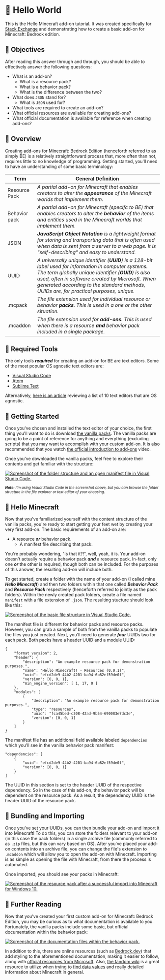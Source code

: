 # 👋 Hello World

This is the Hello Minecraft add-on tutorial. It was created specifically for [Stack Exchange](https://gamedev.stackexchange.com/questions/195199/how-can-i-create-a-minecraft-bedrock-edition-add-on) and demonstrating how to create a basic add-on for Minecraft: Bedrock edition.

## 🏅 Objectives

After reading this answer through and through, you should be able to effectively answer the following questions:

 - What is an add-on?
     - What is a resource pack?
     - What is a behavior pack?
     - What is the difference between the two?
 - What does `JSON` stand for?
     - What is `JSON` used for?
 - What tools are required to create an add-on?
 - What official resources are available for creating add-ons?
 - What official documentation is available for reference when creating add-ons?

## 📰 Overview

Creating add-ons for Minecraft: Bedrock Edition (henceforth referred to as simply BE) is a relatively straightforward process that, more often than not, requires little to no knowledge of programming. Getting started, you'll need to have an understanding of some basic terminology:

Term | General Definition
---- | ------------------
Resource Pack | *A partial add-on for Minecraft that enables creators to alter the **appearance** of the Minecraft worlds that implement them.*
Behavior pack | *A partial add-on for Minecraft (specifc to BE) that enables creators to alter the **behavior** of the items and entities used in the Minecraft worlds that implement them.*
JSON | ***JavaScript Object Notation** is a lightweight format for storing and transporting data that is often used when data is sent from a server to a web page. It is "self-describing" and easy to understand.*
UUID | *A universally unique identifier (**UUID**) is a 128-bit label used for information in computer systems. The term globally unique identifier (**GUID**) is also used, often in software created by Microsoft. When generated according to the standard methods, UUIDs are, for practical purposes, unique.*
.mcpack | *The file extension used for individual resource or behavior **packs**. This is used in a one or the other situation.*
.mcaddon | *The file extension used for **add-ons**. This is used when there is a resource ***and*** behavior pack included in a single package.*

## 🔨 Required Tools

The only tools ***required*** for creating an add-on for BE are text editors. Some of the most popular OS agnostic text editors are:

 - [Visual Studio Code][1]
 - [Atom][2]
 - [Sublime Text][3]

Alternatively, [here is an article][4] reviewing a list of 10 text editors that are OS agnostic.

## 📝 Getting Started

Once you've chosen and installed the text editor of your choice, the first thing you'll want to do is download [the vanilla packs][5]. The vanilla packs are going to be a point of reference for anything and everything (excluding scripts) that you may want to accomplish with your custom add-on. It is also recommended that you watch [the official introduction to add-ons][6] video.

Once you've downloaded the vanilla packs, feel free to explore their contents and get familiar with the structure:

[![Screenshot of the folder structure and an open manifest file in Visual Studio Code.][7]][7]

<sub>***Note**: I'm using Visual Studio Code in the screenshot above, but you can browse the folder structure in the file explorer or text editor of your choosing.*</sub>

## 👋 Hello Minecraft

Now that you've familiarized yourself with the content structure of the vanilla packs, you're ready to start getting your feet wet by creating your very first add-on. The basic requirements of an add-on are:

 - A resource ***or*** behavior pack.
     - A manifest file describing that pack.

You're probably wondering, "is that it?!", well, yeah, it is. Your add-on doesn't actually require a behavior pack ***and*** a resource pack. In-fact, only one ***or*** the other is required, though both can be included. For the purposes of this answer, the resulting add-on will include both.

To get started, create a folder with the name of your add-on (I called mine ***Hello Minecraft***) and then two folders within that one called ***Behavior Pack*** and ***Resource Pack*** respectively (henceforth referred to jointly as the pack folders). Within the newly created pack folders, create a file named `manifest` with a file extension of `.json`. The resulting stucture should look like this:

[![Screenshot of the basic file structure in Visual Studio Code.][8]][8]

The manifest file is different for behavior packs and resource packs. However, you can grab a sample of both from the vanilla packs to populate the files you just created. Next, you'll need to generate ***four*** UUIDs two for each pack. Both packs have a header UUID and a module UUID:

    {
        "format_version": 2,
        "header": {
            "description": "An example resource pack for demonstration purposes.",
            "name": "Hello Minecraft! - Resources (0.0.1)",
            "uuid": "efcd2de9-44b2-4201-ba94-6b82ef59de0f",
            "version": [0, 0, 1],
            "min_engine_version": [ 1, 17, 0 ]
        },
        "modules": [
            {
                "description": "An example resource pack for demonstration purposes.",
                "type": "resources",
                "uuid": "fca45bed-c308-42ad-9b54-690083e7dc3e",
                "version": [0, 0, 1]
            }
        ]
    }

The manifest file has an additional field available labeled `dependencies` which you'll see in the vanilla behavior pack manifest:

    "dependencies": [
        {
            "uuid": "efcd2de9-44b2-4201-ba94-6b82ef59de0f",
            "version": [0, 0, 1]
        }
    ]

The UUID in this section is set to the header UUID of the respective dependency. So in the case of this add-on, the behavior pack will be dependent on the resource pack. As a result, the dependency UUID is the header UUID of the resource pack.

## 🧱 Bundling and Importing

Once you've set your UUIDs, you can then bundle your add-on and import it into Minecraft! To do this, you can store the folders relevant to your add-on (in this case the pack folders) in a single archive file (commonly referred to as `.zip` files, but this can vary based on OS). After you've placed your add-on contents into an archive file, you can change the file's extension to `.mcaddon` which will allow you to open the add-on with Minecraft. Importing is as simple as opening the file with Minecraft, from there the process is automated.

Once imported, you should see your packs in Minecraft:

[![Screenshot of the resource pack after a successful import into Minecraft for Windows 10.][9]][9]

## 📑 Further Reading

Now that you've created your first custom add-on for Minecraft: Bedrock Edition, you may be curious as to what documentation is available to you. Fortunately, the vanilla packs include some basic, but official documentation within the behavior pack:

[![Screenshot of the documentation files within the behavior pack.][10]][10]

In addition to this, there are online resources (such as [Bedrock.dev][11]) that add styling to the aforementioned documentation, making it easier to follow, along with [official resources from Microsoft][12]. Also, [the fandom wiki][13] is a great resource to utilize when trying to [find data values][14] and really detailed information about Minecraft in general.

  [1]: https://code.visualstudio.com/
  [2]: https://atom.io/
  [3]: https://www.sublimetext.com/
  [4]: https://www.techradar.com/best/best-text-editors
  [5]: https://www.minecraft.net/en-us/addons
  [6]: https://www.youtube.com/watch?v=US67Tlb8gyE
  [7]: https://i.stack.imgur.com/siBOh.png
  [8]: https://i.stack.imgur.com/rpck3.png
  [9]: https://i.stack.imgur.com/tzCGw.png
  [10]: https://i.stack.imgur.com/oKSLh.png
  [11]: https://bedrock.dev/docs/1.17.0.0/1.17.20.23/Addons
  [12]: https://docs.microsoft.com/en-us/minecraft/creator/documents/gettingstarted
  [13]: https://minecraft.fandom.com/wiki/Minecraft_Wiki
  [14]: https://minecraft.fandom.com/wiki/Bedrock_Edition_data_values
